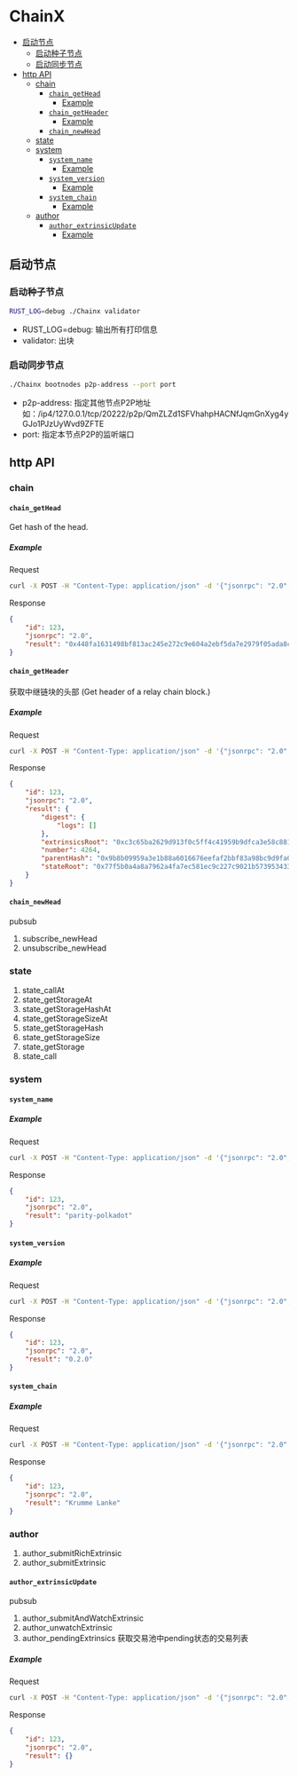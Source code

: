 # ChainX

<!-- vim-markdown-toc GFM -->

* [启动节点](#启动节点)
    * [启动种子节点](#启动种子节点)
    * [启动同步节点](#启动同步节点)
* [http API](#http-api)
    * [chain](#chain)
        * [`chain_getHead`](#chain_gethead)
            * [Example](#example)
        * [`chain_getHeader`](#chain_getheader)
            * [Example](#example-1)
        * [`chain_newHead`](#chain_newhead)
    * [state](#state)
    * [system](#system)
        * [`system_name`](#system_name)
            * [Example](#example-2)
        * [`system_version`](#system_version)
            * [Example](#example-3)
        * [`system_chain`](#system_chain)
            * [Example](#example-4)
    * [author](#author)
        * [`author_extrinsicUpdate`](#author_extrinsicupdate)
            * [Example](#example-5)

<!-- vim-markdown-toc -->

## 启动节点

### 启动种子节点

```bash
RUST_LOG=debug ./Chainx validator
```

- RUST_LOG=debug: 输出所有打印信息
- validator: 出块

### 启动同步节点

```bash
./Chainx bootnodes p2p-address --port port
```

- p2p-address: 指定其他节点P2P地址 如：/ip4/127.0.0.1/tcp/20222/p2p/QmZLZd1SFVhahpHACNfJqmGnXyg4yGJo1PJzUyWvd9ZFTE
- port: 指定本节点P2P的监听端口

## http API

### chain

#### `chain_getHead`

Get hash of the head.

##### Example

Request

```bash
curl -X POST -H "Content-Type: application/json" -d '{"jsonrpc": "2.0", "method": "chain_getHead", "id":123 }' 127.0.0.1:9933
```

Response

```json
{
    "id": 123,
    "jsonrpc": "2.0",
    "result": "0x448fa1631498bf813ac245e272c9e604a2ebf5da7e2979f05ada8c160bb88440"
}
```

#### `chain_getHeader`

获取中继链块的头部 (Get header of a relay chain block.)

##### Example

Request

```bash
curl -X POST -H "Content-Type: application/json" -d '{"jsonrpc": "2.0", "method": "chain_getHeader", "params":["0x448fa1631498bf813ac245e272c9e604a2ebf5da7e2979f05ada8c160bb88440"],"id":123 }' 127.0.0.1:9933
```

Response

```json
{
    "id": 123,
    "jsonrpc": "2.0",
    "result": {
        "digest": {
            "logs": []
        },
        "extrinsicsRoot": "0xc3c65ba2629d913f0c5ff4c41959b9dfca3e58c881e08cf3cbd6851b83ad7b7f",
        "number": 4264,
        "parentHash": "0x9b8b09959a3e1b88a6016676eefaf2bbf83a98bc9d9fa079aeba5c36fa296861",
        "stateRoot": "0x77f5b0a4a8a7962a4fa7ec581ec9c227c9021b57395343346b75299a80e72718"
    }
}
```

#### `chain_newHead`

pubsub

1. subscribe_newHead
2. unsubscribe_newHead

### state

1. state_callAt
2. state_getStorageAt
3. state_getStorageHashAt
4. state_getStorageSizeAt
5. state_getStorageHash
6. state_getStorageSize
7. state_getStorage
8. state_call

### system

#### `system_name`

##### Example

Request

```bash
curl -X POST -H "Content-Type: application/json" -d '{"jsonrpc": "2.0", "method": "system_name", "id":123 }' 127.0.0.1:9933
```

Response

```json
{
    "id": 123,
    "jsonrpc": "2.0",
    "result": "parity-polkadot"
}
```

#### `system_version`

##### Example

Request

```bash
curl -X POST -H "Content-Type: application/json" -d '{"jsonrpc": "2.0", "method": "system_version", "id":123 }' 127.0.0.1:9933
```

Response

```json
{
    "id": 123,
    "jsonrpc": "2.0",
    "result": "0.2.0"
}
```

#### `system_chain`

##### Example

Request

```bash
curl -X POST -H "Content-Type: application/json" -d '{"jsonrpc": "2.0", "method": "system_chain", "id":123 }' 127.0.0.1:9933
```

Response

```json
{
    "id": 123,
    "jsonrpc": "2.0",
    "result": "Krumme Lanke"
}
```

### author

1. author_submitRichExtrinsic
2. author_submitExtrinsic

#### `author_extrinsicUpdate`

pubsub

1. author_submitAndWatchExtrinsic
2. author_unwatchExtrinsic
3. author_pendingExtrinsics 获取交易池中pending状态的交易列表

##### Example

Request

```bash
curl -X POST -H "Content-Type: application/json" -d '{"jsonrpc": "2.0", "method": "author_pendingExtrinsics", "params":[], "id":123 }' 127.0.0.1:8081
```

Response

```json
{
    "id": 123,
    "jsonrpc": "2.0",
    "result": {}
}
```